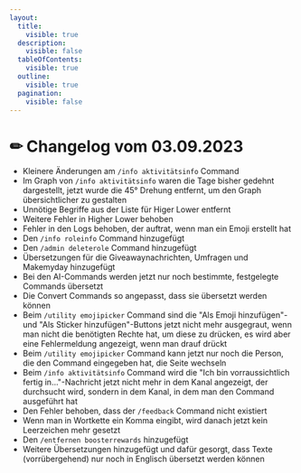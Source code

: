 ```yaml
---
layout:
  title:
    visible: true
  description:
    visible: false
  tableOfContents:
    visible: true
  outline:
    visible: true
  pagination:
    visible: false
---
```


# ✏ Changelog vom 03.09.2023

* Kleinere Änderungen am `/info aktivitätsinfo` Command
* Im Graph von `/info aktivitätsinfo` waren die Tage bisher gedehnt dargestellt, jetzt wurde die 45° Drehung entfernt, um den Graph übersichtlicher zu gestalten
* Unnötige Begriffe aus der Liste für Higer Lower entfernt
* Weitere Fehler in Higher Lower behoben
* Fehler in den Logs behoben, der auftrat, wenn man ein Emoji erstellt hat
* Den `/info roleinfo` Command hinzugefügt
* Den `/admin deleterole` Command hinzugefügt
* Übersetzungen für die Giveawaynachrichten, Umfragen und Makemyday hinzugefügt
* Bei den AI-Commands werden jetzt nur noch bestimmte, festgelegte Commands übersetzt
* Die Convert Commands so angepasst, dass sie übersetzt werden können
* Beim `/utility emojipicker` Command sind die "Als Emoji hinzufügen"- und "Als Sticker hinzufügen"-Buttons jetzt nicht mehr ausgegraut, wenn man nicht die benötigten Rechte hat, um diese zu drücken, es wird aber eine Fehlermeldung angezeigt, wenn man drauf drückt
* Beim `/utility emojipicker` Command kann jetzt nur noch die Person, die den Command eingegeben hat, die Seite wechseln
* Beim `/info aktivitätsinfo` Command wird die "Ich bin vorraussichtlich fertig in..."-Nachricht jetzt nicht mehr in dem Kanal angezeigt, der durchsucht wird, sondern in dem Kanal, in dem man den Command ausgeführt hat
* Den Fehler behoben, dass der `/feedback` Command nicht existiert
* Wenn man in Wortkette ein Komma eingibt, wird danach jetzt kein Leerzeichen mehr gesetzt
* Den `/entfernen boosterrewards` hinzugefügt
* Weitere Übersetzungen hinzugefügt und dafür gesorgt, dass Texte (vorrübergehend) nur noch in Englisch übersetzt werden können